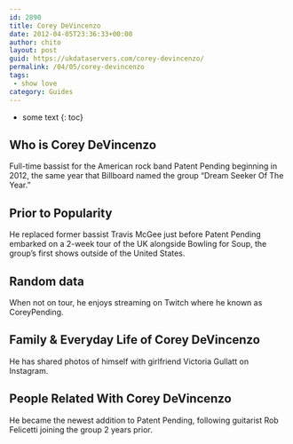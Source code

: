 ```yaml
---
id: 2890
title: Corey DeVincenzo
date: 2012-04-05T23:36:33+00:00
author: chito
layout: post
guid: https://ukdataservers.com/corey-devincenzo/
permalink: /04/05/corey-devincenzo
tags:
 - show love
category: Guides
---
```


* some text
{: toc}


## Who is  Corey DeVincenzo
                  
                  
                  
Full-time bassist for the American rock band Patent Pending beginning in 2012, the same year that Billboard named the group &#8220;Dream Seeker Of The Year.&#8221;
                  
                
                
                
## Prior to Popularity 
                  
                  
                  
He replaced former bassist Travis McGee just before Patent Pending embarked on a 2-week tour of the UK alongside Bowling for Soup, the group&#8217;s first shows outside of the United States.
                  
                
                
                
## Random data 
                  
                  
                  
When not on tour, he enjoys streaming on Twitch where he known as CoreyPending.
                  
                
                
                
## Family & Everyday Life of Corey DeVincenzo
                  
                  
                  
He has shared photos of himself with girlfriend Victoria Gullatt on Instagram.
                  
                
                
                
## People Related With  Corey DeVincenzo
                  
                  
                  
He became the newest addition to Patent Pending, following guitarist Rob Felicetti joining the group 2 years prior.
                  
                
              
            
          
          
          
    
    
  
